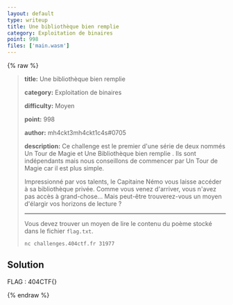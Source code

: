 ```yaml
---
layout: default
type: writeup
title: Une bibliothèque bien remplie
category: Exploitation de binaires
point: 998
files: ['main.wasm']
---
```


{% raw %}
> **title:** Une bibliothèque bien remplie
>
> **category:** Exploitation de binaires
>
> **difficulty:** Moyen
>
> **point:** 998
>
> **author:** mh4ckt3mh4ckt1c4s#0705
>
> **description:**
> Ce challenge est le premier d'une série de deux nommés  Un Tour de Magie  et  Une Bibliothèque bien remplie . Ils sont indépendants mais nous conseillons de commencer par  Un Tour de Magie  car il est plus simple.
> 
> Impressionné par vos talents, le Capitaine Némo vous laisse accéder à sa bibliothèque privée. Comme vous venez d'arriver, vous n'avez pas accès à grand-chose... Mais peut-être trouverez-vous un moyen d'élargir vos horizons de lecture ? 
> 
> ***
> 
> Vous devez trouver un moyen de lire le contenu du poème stocké dans le fichier `flag.txt`.
> 
> ```
> nc challenges.404ctf.fr 31977
> ```

## Solution


<span class="flag">FLAG : 404CTF{}</span>

{% endraw %}